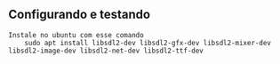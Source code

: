 ## Configurando e testando
```
Instale no ubuntu com esse comando
    sudo apt install libsdl2-dev libsdl2-gfx-dev libsdl2-mixer-dev libsdl2-image-dev libsdl2-net-dev libsdl2-ttf-dev
```
